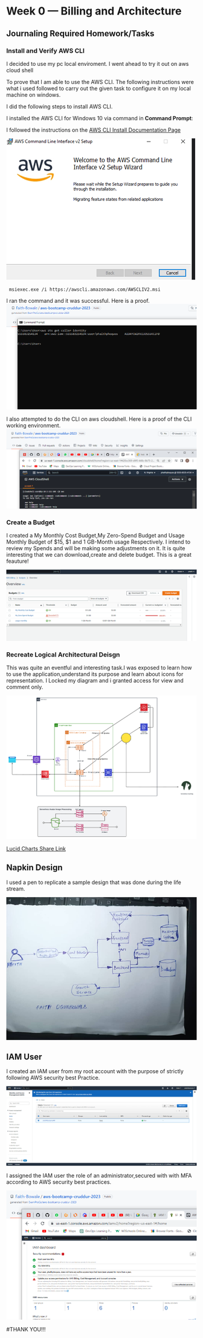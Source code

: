# Week 0 — Billing and Architecture

## Journaling Required Homework/Tasks

### Install and Verify AWS CLI 

I decided to use my pc local enviroment.
I went ahead to try it out on aws cloud shell

To prove that I am able to use the AWS CLI.
The following instructions were what i used followed to carry out the given task to
configure it on my local machine on windows.

I did the following steps to install AWS CLI.

I installed the AWS CLI for Windows 10 via command in **Command Prompt**:

I followed the instructions on the [AWS CLI Install Documentation Page](https://docs.aws.amazon.com/cli/latest/userguide/getting-started-install.html)

![Installing AWS CLI](assets/aws_cli_1.png)

```
 msiexec.exe /i https://awscli.amazonaws.com/AWSCLIV2.msi
```

I ran the command and it was successful.
Here is a proof.
![Proof of working CLI](assets/aws_cli_2.png)

I also attempted to do the CLI on aws cloudshell.
Here is a proof of the CLI working environment.
![proof of Cloud shell](assets/week%200-cloud-shell.png)



### Create a Budget

I created a My Monthly Cost Budget,My Zero-Spend Budget and Usage Monthly Budget of $15, $1 and 1 GB-Month usage Respectively.
I intend to review my Spends and will be making some adjustments on it.
It is quite interesting that we can download,create and delete budget.
This is a great feauture!

![An image of Budget Alarm I Created](assets/week-0-budget.png) 

### Recreate Logical Architectural Deisgn

This was quite an eventful and interesting task.I was exposed to learn how to use the application,understand its purpose and learn about icons for representation.
I Locked my diagram and i granted access for view and comment only.

![Cruddur Logical Design](assets/Cruddur-Conceptual-Diagram.png)

[Lucid Charts Share Link](https://lucid.app/lucidchart/7e2acd25-21c7-4da7-a617-5b9f29b926c9/edit?viewport_loc=-1191%2C-516%2C3570%2C1461%2C0_0&invitationId=inv_97c5ce57-580f-4a62-aaec-3a9e6423f05a)

## Napkin Design ##

I used a pen to replicate a sample design that was done during the life stream.

![proof of Napkin Design](assets/Napkin-.jpeg)

## IAM User ##
I created an IAM user from my root account with the purpose of strictly following AWS security best Practice.

![proof of IAM Admin User](assets/IAM-user.png)

I assigned the IAM user the role of an administrator,secured with with MFA according to AWS security best practices.

![proof of IAM security best practice](assets/IAM-security-best-practice%20.png)

#THANK YOU!!!

